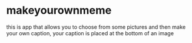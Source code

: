 # makeyourownmeme
this is app that allows you to choose from some pictures and then make your own caption, your caption is placed at the bottom of an image
